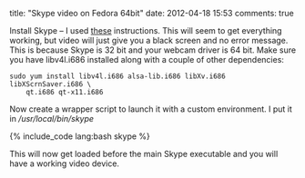title: "Skype video on Fedora 64bit"
date: 2012-04-18 15:53
comments: true

Install Skype – I used <a href="https://slayachronicles.blogspot.co.uk/2012/03/installing-skype-on-fedora-16-64-bit.html" target="_blank" >these</a> instructions. This will seem to get everything working, but video will just give you a black screen and no error message. This is because Skype is 32 bit and your webcam driver is 64 bit. Make sure you have libv4l.i686 installed along with a couple of other dependencies:
<!-- more -->

```
sudo yum install libv4l.i686 alsa-lib.i686 libXv.i686 libXScrnSaver.i686 \
    qt.i686 qt-x11.i686    
```

Now create a wrapper script to launch it with a custom environment. I put it in _/usr/local/bin/skype_

{% include_code lang:bash skype %}

This will now get loaded before the main Skype executable and you will have a working video device.

